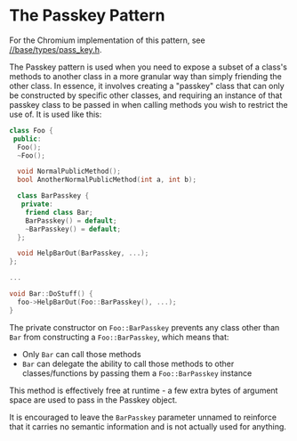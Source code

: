# The Passkey Pattern

For the Chromium implementation of this pattern, see
[//base/types/pass_key.h].

The Passkey pattern is used when you need to expose a subset of a class's
methods to another class in a more granular way than simply friending the other
class. In essence, it involves creating a "passkey" class that can only be
constructed by specific other classes, and requiring an instance of that passkey
class to be passed in when calling methods you wish to restrict the use of. It
is used like this:

```cpp
class Foo {
 public:
  Foo();
  ~Foo();

  void NormalPublicMethod();
  bool AnotherNormalPublicMethod(int a, int b);

  class BarPasskey {
   private:
    friend class Bar;
    BarPasskey() = default;
    ~BarPasskey() = default;
  };

  void HelpBarOut(BarPasskey, ...);
};

...

void Bar::DoStuff() {
  foo->HelpBarOut(Foo::BarPasskey(), ...);
}
```

The private constructor on `Foo::BarPasskey` prevents any class other than `Bar`
from constructing a `Foo::BarPasskey`, which means that:

* Only `Bar` can call those methods
* `Bar` can delegate the ability to call those methods to other
  classes/functions by passing them a `Foo::BarPasskey` instance

This method is effectively free at runtime - a few extra bytes of argument space
are used to pass in the Passkey object.

It is encouraged to leave the `BarPasskey` parameter unnamed to reinforce that it
carries no semantic information and is not actually used for anything.

[//base/types/pass_key.h]: ../../base/types/pass_key.h
